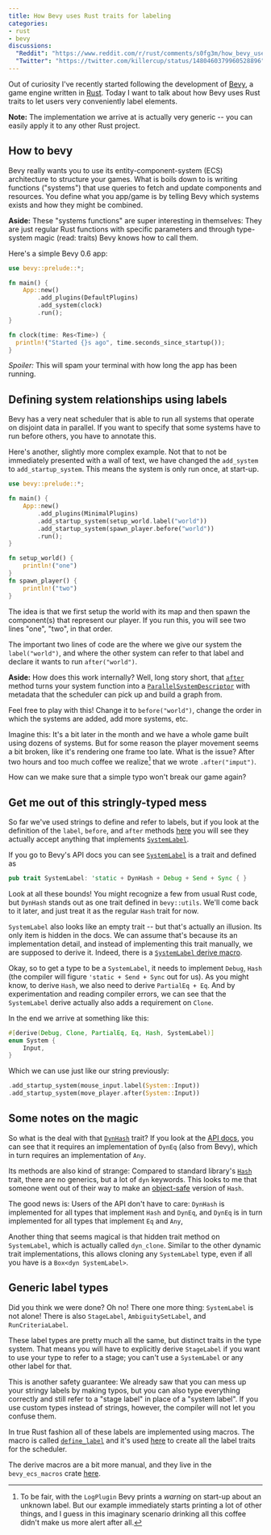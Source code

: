 ```yaml
---
title: How Bevy uses Rust traits for labeling
categories:
- rust
- bevy
discussions:
  "Reddit": "https://www.reddit.com/r/rust/comments/s0fg3m/how_bevy_uses_rust_traits_for_labeling/"
  "Twitter": "https://twitter.com/killercup/status/1480460379960528896"
---
```

Out of curiosity I've recently started following the development of [Bevy],
a game engine written in [Rust].
Today I want to talk about how Bevy uses Rust traits to let users very conveniently label elements.

**Note:** The implementation we arrive at is actually very generic
-- you can easily apply it to any other Rust project.


[Bevy]: https://bevyengine.org/
[Rust]: https://www.rust-lang.org/

## How to bevy

Bevy really wants you to use its entity-component-system (ECS) architecture
to structure your games.
What is boils down to is writing functions ("systems")
that use queries to fetch and update components and resources.
You define what you app/game is by telling Bevy which systems exists
and how they might be combined.

**Aside:** These "systems functions" are super interesting in themselves:
They are just regular Rust functions with specific parameters
and through type-system magic (read: traits) Bevy knows how to call them.

Here's a simple Bevy 0.6 app:

```rust
use bevy::prelude::*;

fn main() {
    App::new()
        .add_plugins(DefaultPlugins)
        .add_system(clock)
        .run();
}

fn clock(time: Res<Time>) {
  println!("Started {}s ago", time.seconds_since_startup());
}
```

*Spoiler:* This will spam your terminal with how long the app has been running.

## Defining system relationships using labels

Bevy has a very neat scheduler
that is able to run all systems that operate on disjoint data in parallel.
If you want to specify that some systems have to run before others,
you have to annotate this.

Here's another, slightly more complex example.
Not that to not be immediately presented with a wall of text,
we have changed the `add_system` to `add_startup_system`.
This means the system is only run once, at start-up.

```rust
use bevy::prelude::*;

fn main() {
    App::new()
        .add_plugins(MinimalPlugins)
        .add_startup_system(setup_world.label("world"))
        .add_startup_system(spawn_player.before("world"))
        .run();
}

fn setup_world() {
    println!("one")
}
fn spawn_player() {
    println!("two")
}
```

The idea is that we first setup the world with its map
and then spawn the component(s) that represent our player.
If you run this, you will see two lines "one", "two", in that order.

The important two lines of code are the where we give our system the `label("world")`,
and where the other system can refer to that label
and declare it wants to run `after("world")`.

**Aside:** How does this work internally?
Well, long story short, that [`after`][`ParallelSystemDescriptorCoercion`] method turns your system function into a [`ParallelSystemDescriptor`]
with metadata that the scheduler can pick up and build a graph from.

Feel free to play with this!
Change it to `before("world")`,
change the order in which the systems are added,
add more systems, etc.

Imagine this:
It's a bit later in the month and
we have a whole game built using dozens of systems.
But for some reason the player movement seems a bit broken,
like it's rendering one frame too late.
What is the issue?
After two hours and too much coffee we realize[^warn] that
we wrote `.after("imput")`.

How can we make sure that a simple typo won't break our game again?


[^warn]: To be fair, with the `LogPlugin` Bevy prints a *warning* on start-up about an unknown label.
But our example immediately starts printing a lot of other things,
and I guess in this imaginary scenario drinking all this coffee didn't make us more alert after all.


[`ParallelSystemDescriptorCoercion`]: https://docs.rs/bevy/0.6.0/bevy/ecs/schedule/trait.ParallelSystemDescriptorCoercion.html
[`ParallelSystemDescriptor`]: https://docs.rs/bevy/0.6.0/bevy/ecs/schedule/struct.ParallelSystemDescriptor.html

## Get me out of this stringly-typed mess

So far we've used strings to define and refer to labels,
but if you look at the definition of the `label`, `before`, and `after` methods [here][`ParallelSystemDescriptorCoercion`]
you will see they actually accept anything that implements [`SystemLabel`].

If you go to Bevy's API docs you can see [`SystemLabel`] is a trait and defined as 

```rust
pub trait SystemLabel: 'static + DynHash + Debug + Send + Sync { }
```

Look at all these bounds!
You might recognize a few from usual Rust code,
but `DynHash` stands out as one trait defined in `bevy::utils`.
We'll come back to it later, and just treat it as the regular `Hash` trait for now.

`SystemLabel` also looks like an empty trait -- but that's actually an illusion.
Its only item is hidden in the docs.
We can assume that's because its an implementation detail,
and instead of implementing this trait manually,
we are supposed to derive it.
Indeed, there is a [`SystemLabel` derive macro].

Okay, so to get a type to be a `SystemLabel`,
it needs to implement `Debug`, `Hash`
(the compiler will figure `'static + Send + Sync` out for us).
As you might know, to derive `Hash`, we also need to derive `PartialEq + Eq`.
And by experimentation and reading compiler errors,
we can see that the `SystemLabel` derive actually also adds a requirement on `Clone`.

In the end we arrive at something like this:

```rust
#[derive(Debug, Clone, PartialEq, Eq, Hash, SystemLabel)]
enum System {
    Input,
}
```

Which we can use just like our string previously:

```rust
.add_startup_system(mouse_input.label(System::Input))
.add_startup_system(move_player.after(System::Input))
```


[`SystemLabel`]: https://docs.rs/bevy/0.6.0/bevy/ecs/schedule/trait.SystemLabel.html
[`SystemLabel` derive macro]: https://docs.rs/bevy/0.6.0/bevy/ecs/schedule/derive.SystemLabel.html

## Some notes on the magic

So what is the deal with that [`DynHash`] trait?
If you look at the [API docs][`DynHash`],
you can see that it requires an implementation of `DynEq`
(also from Bevy),
which in turn requires an implementation of `Any`.

Its methods are also kind of strange:
Compared to standard library's [`Hash`] trait,
there are no generics, but a lot of `dyn` keywords.
This looks to me that someone went out of their way to make
an [object-safe] version of `Hash`.

The good news is: Users of the API don't have to care:
`DynHash` is implemented for all types that implement `Hash` and `DynEq`,
and `DynEq` is in turn implemented for all types that implement `Eq` and `Any`,

Another thing that seems magical is that hidden trait method on `SystemLabel`,
which is actually called `dyn_clone`.
Similar to the other dynamic trait implementations,
this allows cloning any `SystemLabel` type,
even if all you have is a `Box<dyn SystemLabel>`.


[`DynHash`]: https://docs.rs/bevy/0.6.0/bevy/utils/label/trait.DynHash.html
[`Hash`]: https://doc.rust-lang.org/1.57.0/core/hash/trait.Hash.html
[object-safe]: https://doc.rust-lang.org/book/ch17-02-trait-objects.html

## Generic label types

Did you think we were done?
Oh no! There one more thing:
`SystemLabel` is not alone!
There is also `StageLabel`, `AmbiguitySetLabel`, and `RunCriteriaLabel`.

These label types are pretty much all the same,
but distinct traits in the type system.
That means you will have to explicitly derive `StageLabel`
if you want to use your type to refer to a stage;
you can't use a `SystemLabel` or any other label for that.

This is another safety guarantee:
We already saw that you can mess up your stringy labels by making typos,
but you can also type everything correctly
and still refer to a "stage label" in place of a "system label".
If you use custom types instead of strings, however,
the compiler will not let you confuse them.

In true Rust fashion all of these labels are implemented using macros.
The macro is called [`define_label`]
and it's used [here][label.rs]
to create all the label traits for the scheduler.

The derive macros are a bit more manual,
and they live in the `bevy_ecs_macros` crate [here][macros].


[`define_label`]: https://docs.rs/bevy/0.6.0/bevy/utils/macro.define_label.html
[label.rs]: https://github.com/bevyengine/bevy/blob/e56685370ba82003af60a491667fac209a0f7897/crates/bevy_ecs/src/schedule/label.rs#L4-L7
[macros]: https://github.com/bevyengine/bevy/blob/8009af3879fcdb8bad70ee19b36f79100da5ea22/crates/bevy_ecs/macros/src/lib.rs#L429-L438

